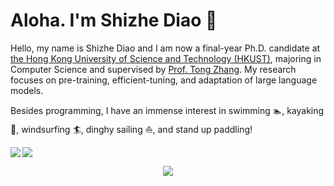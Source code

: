
<h1>Aloha. I'm Shizhe Diao 👋 </h1>

Hello, my name is Shizhe Diao and I am now a final-year Ph.D. candidate at [the Hong Kong University of Science and Technology (HKUST)](https://hkust.edu.hk/home), majoring in Computer Science and supervised by [Prof. Tong Zhang](http://tongzhang-ml.org/).
My research focuses on pre-training, efficient-tuning, and adaptation of large language models.

Besides programming, I have an immense interest in swimming 🏊, kayaking 🚣, windsurfing :surfer:, dinghy sailing :sailboat:, and stand up paddling!

<div>
<img align="left" src="https://github-readme-stats.vercel.app/api?username=shizhediao&show_icons=true&icon_color=000000&text_color=000000&bg_color=ffffff&hide_title=false&title_color=000000?count_private=true&include_all_commits=true" />
<img align="center" src="https://komarev.com/ghpvc/?username=shizhediao" />

</div>


<div><p align="center"> <img src="https://visitor-badge.glitch.me/badge?page_id=shizhediao.shizhediao" /> </p> </div>




<!--
**shizhediao/shizhediao** is a ✨ _special_ ✨ repository because its `README.md` (this file) appears on your GitHub profile.

<h2>📊 Weekly development breakdown: </h2>


```text
PyTorch         42 hrs 14 mins      ███████░░░     79.48%
Python         10 hrs 42 mins      ██░░░░░░░░     20.15%
HTML           7 mins              ░░░░░░░░░░     0.24%
```

Here are some ideas to get you started:

- 🔭 I’m currently working on ...
- 🌱 I’m currently learning ...
- 👯 I’m looking to collaborate on ...
- 🤔 I’m looking for help with ...
- 💬 Ask me about ...
- 📫 How to reach me: ...
- 😄 Pronouns: ...
- ⚡ Fun fact: ...
-->

